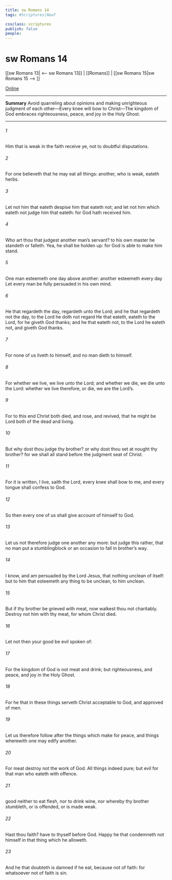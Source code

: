 ```yaml
---
title: sw Romans 14
tags: #Scriptures\NewT

cssclass: scriptures
publish: false
people:
---
```


# sw Romans 14
[[sw Romans 13| <-- sw Romans 13]] | [[Romans]] | [[sw Romans 15|sw Romans 15 --> ]]

[Online](https://churchofjesuschrist.org/study/scriptures/nt/rom/14?lang=eng)

---
__Summary__
Avoid quarreling about opinions and making unrighteous judgment of each other—Every knee will bow to Christ—The kingdom of God embraces righteousness, peace, and joy in the Holy Ghost.

---
###### 1 
Him that is weak in the faith receive ye,  not to doubtful disputations.

###### 2 
For one believeth that he may eat all things: another, who is weak, eateth herbs.

###### 3 
Let not him that eateth despise him that eateth not; and let not him which eateth not judge him that eateth: for God hath received him.

###### 4 
Who art thou that judgest another man’s servant? to his own master he standeth or falleth. Yea, he shall be holden up: for God is able to make him stand.

###### 5 
One man esteemeth one day above another: another esteemeth every day  Let every man be fully persuaded in his own mind.

###### 6 
He that regardeth the day, regardeth  unto the Lord; and he that regardeth not the day, to the Lord he doth not regard  He that eateth, eateth to the Lord, for he giveth God thanks; and he that eateth not, to the Lord he eateth not, and giveth God thanks.

###### 7 
For none of us liveth to himself, and no man dieth to himself.

###### 8 
For whether we live, we live unto the Lord; and whether we die, we die unto the Lord: whether we live therefore, or die, we are the Lord’s.

###### 9 
For to this end Christ both died, and rose, and revived, that he might be Lord both of the dead and living.

###### 10 
But why dost thou judge thy brother? or why dost thou set at nought thy brother? for we shall all stand before the judgment seat of Christ.

###### 11 
For it is written,  I live, saith the Lord, every knee shall bow to me, and every tongue shall confess to God.

###### 12 
So then every one of us shall give account of himself to God.

###### 13 
Let us not therefore judge one another any more: but judge this rather, that no man put a stumblingblock or an occasion to fall in  brother’s way.

###### 14 
I know, and am persuaded by the Lord Jesus, that  nothing unclean of itself: but to him that esteemeth any thing to be unclean, to him  unclean.

###### 15 
But if thy brother be grieved with  meat, now walkest thou not charitably. Destroy not him with thy meat, for whom Christ died.

###### 16 
Let not then your good be evil spoken of:

###### 17 
For the kingdom of God is not meat and drink; but righteousness, and peace, and joy in the Holy Ghost.

###### 18 
For he that in these things serveth Christ  acceptable to God, and approved of men.

###### 19 
Let us therefore follow after the things which make for peace, and things wherewith one may edify another.

###### 20 
For meat destroy not the work of God. All things indeed  pure; but  evil for that man who eateth with offence.

###### 21 
 good neither to eat flesh, nor to drink wine, nor  whereby thy brother stumbleth, or is offended, or is made weak.

###### 22 
Hast thou faith? have  to thyself before God. Happy  he that condemneth not himself in that thing which he alloweth.

###### 23 
And he that doubteth is damned if he eat, because  not of faith: for whatsoever  not of faith is sin.

